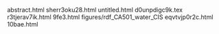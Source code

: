 abstract.html
sherr3oku28.html
untitled.html
d0unpdigc9k.tex
r3tjerav7ik.html
9fe3.html
figures/rdf_CA501_water_CIS
eqvtvjp0r2c.html
10bae.html